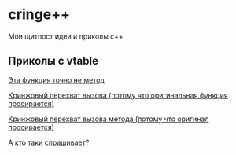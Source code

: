 # cringe++
Мои щитпост идеи и приколы c++

## Приколы с vtable
[Эта функция точно не метод](/src/FuncAsMethod.cpp)

[Кринжовый перехват вызова (потому что оригинальная функция просирается)](/src/ShittyHooking.cpp)

[Кринжовый перехват вызова метода (потому что оригинал просирается)](/src/ShittyHookingMethod.cpp)

[А кто таки спрашивает?](/src/WhoIsCalling.cpp)